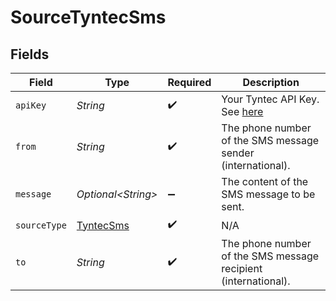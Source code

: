 # SourceTyntecSms


## Fields

| Field                                                                                                   | Type                                                                                                    | Required                                                                                                | Description                                                                                             |
| ------------------------------------------------------------------------------------------------------- | ------------------------------------------------------------------------------------------------------- | ------------------------------------------------------------------------------------------------------- | ------------------------------------------------------------------------------------------------------- |
| `apiKey`                                                                                                | *String*                                                                                                | :heavy_check_mark:                                                                                      | Your Tyntec API Key. See <a href="https://www.tyntec.com/docs/docs-center-sms-api-quick-start">here</a> |
| `from`                                                                                                  | *String*                                                                                                | :heavy_check_mark:                                                                                      | The phone number of the SMS message sender (international).                                             |
| `message`                                                                                               | *Optional\<String>*                                                                                     | :heavy_minus_sign:                                                                                      | The content of the SMS message to be sent.                                                              |
| `sourceType`                                                                                            | [TyntecSms](../../models/shared/TyntecSms.md)                                                           | :heavy_check_mark:                                                                                      | N/A                                                                                                     |
| `to`                                                                                                    | *String*                                                                                                | :heavy_check_mark:                                                                                      | The phone number of the SMS message recipient (international).                                          |